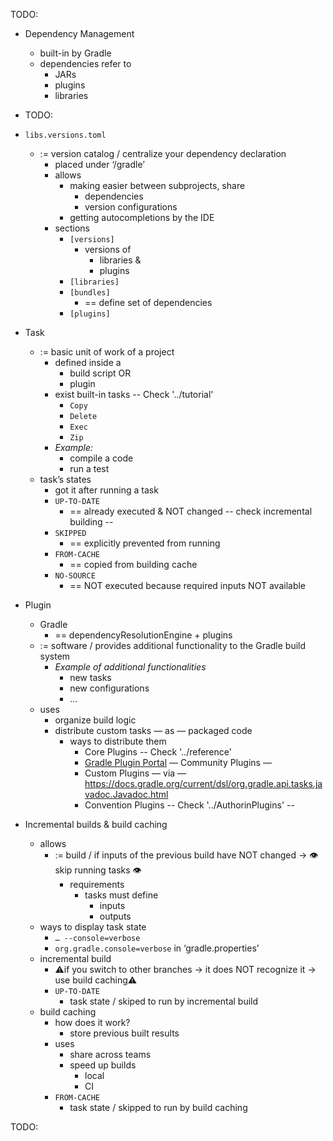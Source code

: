 TODO:

* Dependency Management
  * built-in by Gradle
  * dependencies refer to
    * JARs
    * plugins
    * libraries

* TODO:

* `libs.versions.toml`
  * := version catalog / centralize your dependency declaration
    * placed under ‘/gradle’
    * allows
      * making easier between subprojects, share
        * dependencies
        * version configurations
      * getting autocompletions by the IDE
    * sections
      * `[versions]`
        * versions of
          * libraries &
          * plugins
      * `[libraries]`
      * `[bundles]`
        * == define set of dependencies
      * `[plugins]`

* Task
  * := basic unit of work of a project
    * defined inside a
      * build script OR
      * plugin
    * exist built-in tasks -- Check '../tutorial'
      * `Copy`
      * `Delete`
      * `Exec`
      * `Zip`
    * *Example:*
      * compile a code
      * run a test
  * task’s states
    * got it after running a task
    * `UP-TO-DATE`
      * == already executed & NOT changed  -- check incremental building --
    * `SKIPPED`
      * == explicitly prevented from running
    * `FROM-CACHE`
      * == copied from building cache
    * `NO-SOURCE`
      * == NOT executed because required inputs NOT available

* Plugin
  * Gradle
    * == dependencyResolutionEngine + plugins
  * := software / provides additional functionality to the Gradle build system
    * *Example of additional functionalities*
      * new tasks
      * new configurations
      * …
  * uses
    * organize build logic
    * distribute custom tasks — as — packaged code
      * ways to distribute them
        * Core Plugins  -- Check '../reference'
        * [Gradle Plugin Portal](https://plugins.gradle.org/) — Community Plugins —
        * Custom Plugins — via — https://docs.gradle.org/current/dsl/org.gradle.api.tasks.javadoc.Javadoc.html
        * Convention Plugins  -- Check '../AuthorinPlugins' --

* Incremental builds & build caching
  * allows
    * := build / if inputs of the previous build have NOT changed → 👁️ skip running tasks 👁️
      * requirements
        * tasks must define
          * inputs
          * outputs
  * ways to display task state
    * `… --console=verbose`
    * `org.gradle.console=verbose` in ‘gradle.properties’
  * incremental build
    * ⚠️if you switch to other branches → it does NOT recognize it → use build caching⚠️
    * `UP-TO-DATE`
      * task state /  skiped to run by incremental build
  * build caching
    * how does it work?
      * store previous built results
    * uses
      * share across teams
      * speed up builds
        * local
        * CI
    * `FROM-CACHE`
      * task state /  skipped to run by build caching

TODO:
